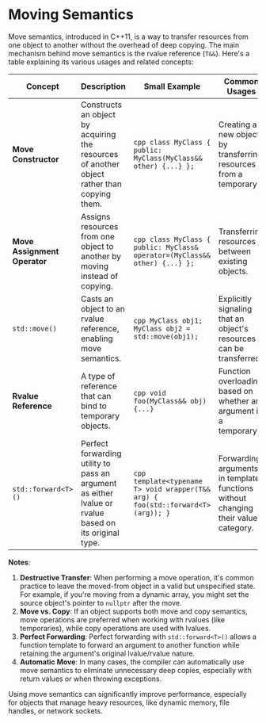 # Moving Semantics

Move semantics, introduced in C++11, is a way to transfer resources from one
object to another without the overhead of deep copying. The main mechanism
behind move semantics is the rvalue reference (`T&&`). Here's a table
explaining its various usages and related concepts:

| **Concept**                  | **Description**                                                                                       | **Small Example**                                                                | **Common Usages**                                                                 |
| ---------------------------- | ----------------------------------------------------------------------------------------------------- | -------------------------------------------------------------------------------- | --------------------------------------------------------------------------------- |
| **Move Constructor**         | Constructs an object by acquiring the resources of another object rather than copying them.           | `cpp class MyClass { public: MyClass(MyClass&& other) {...} }; `                 | Creating a new object by transferring resources from a temporary.                 |
| **Move Assignment Operator** | Assigns resources from one object to another by moving instead of copying.                            | `cpp class MyClass { public: MyClass& operator=(MyClass&& other) {...} }; `      | Transferring resources between existing objects.                                  |
| `std::move()`                | Casts an object to an rvalue reference, enabling move semantics.                                      | `cpp MyClass obj1; MyClass obj2 = std::move(obj1); `                             | Explicitly signaling that an object's resources can be transferred.               |
| **Rvalue Reference**         | A type of reference that can bind to temporary objects.                                               | `cpp void foo(MyClass&& obj) {...} `                                             | Function overloading based on whether an argument is a temporary.                 |
| `std::forward<T>()`          | Perfect forwarding utility to pass an argument as either lvalue or rvalue based on its original type. | `cpp template<typename T> void wrapper(T&& arg) { foo(std::forward<T>(arg)); } ` | Forwarding arguments in template functions without changing their value category. |

**Notes**:

1. **Destructive Transfer**: When performing a move operation, it's common
   practice to leave the moved-from object in a valid but unspecified state.
For example, if you're moving from a dynamic array, you might set the source
object's pointer to `nullptr` after the move.
2. **Move vs. Copy**: If an object supports both move and copy semantics, move
   operations are preferred when working with rvalues (like temporaries), while
copy operations are used with lvalues.
3. **Perfect Forwarding**: Perfect forwarding with `std::forward<T>()` allows a
   function template to forward an argument to another function while retaining
the argument's original lvalue/rvalue nature.
4. **Automatic Move**: In many cases, the compiler can automatically use move
   semantics to eliminate unnecessary deep copies, especially with return
values or when throwing exceptions.

Using move semantics can significantly improve performance, especially for
objects that manage heavy resources, like dynamic memory, file handles, or
network sockets.

